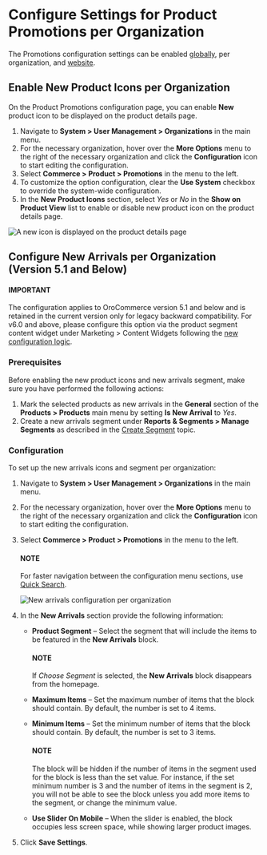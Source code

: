 <a id="sys-users-organization-commerce-products-new-arrivals"></a>

<a id="sys-commerce-product-new-arrivals-block-organization"></a>

# Configure Settings for Product Promotions per Organization

The Promotions configuration settings can be enabled [globally](../../../../../configuration/commerce/product/global-promotions.md#configuration-guide-commerce-configuration-promotions), per organization, and [website](../../../../../websites/web-configuration/commerce/product/website-new-arrivals.md#sys-websites-commerce-products-new-arrivals).

## Enable New Product Icons per Organization

On the Product Promotions configuration page, you can enable **New** product icon to be displayed on the product details page.

1. Navigate to **System > User Management > Organizations** in the main menu.
2. For the necessary organization, hover over the <i class="fa fa-ellipsis-h fa-lg" aria-hidden="true"></i> **More Options** menu to the right of the necessary organization and click the <i class="fas fa-cog" aria-hidden="true"></i> **Configuration** icon to start editing the configuration.
3. Select **Commerce > Product > Promotions** in the menu to the left.
4. To customize the option configuration, clear the **Use System** checkbox to override the system-wide configuration.
5. In the **New Product Icons** section, select *Yes* or *No* in the **Show on Product View** list to enable or disable new product icon on the product details page.

![A new icon is displayed on the product details page](user/img/system/config_commerce/product/new-product-icon.png)

## Configure New Arrivals per Organization (Version 5.1 and Below)

#### IMPORTANT
The configuration applies to OroCommerce version 5.1 and below and is retained in the current version only for legacy backward compatibility. For v6.0 and above, please configure this option via the product segment content widget under Marketing > Content Widgets following the [new configuration logic](../../../../../../../concept-guides/catalog-promotions/product-management/index.md#concept-guides-product-management-new-arrivals-products).

### Prerequisites

Before enabling the new product icons and new arrivals segment, make sure you have performed the following actions:

1. Mark the selected products as new arrivals in the **General** section of the **Products > Products** main menu by setting **Is New Arrival** to *Yes*.
2. Create a new arrivals segment under **Reports & Segments > Manage Segments** as described in the [Create Segment](../../../../../../reports-segments/segments.md#user-guide-business-intelligence-create-segments) topic.

### Configuration

To set up the new arrivals icons and segment per organization:

1. Navigate to **System > User Management > Organizations** in the main menu.
2. For the necessary organization, hover over the <i class="fa fa-ellipsis-h fa-lg" aria-hidden="true"></i> **More Options** menu to the right of the necessary organization and click the <i class="fas fa-cog" aria-hidden="true"></i> **Configuration** icon to start editing the configuration.
3. Select **Commerce > Product > Promotions** in the menu to the left.

   #### NOTE
   For faster navigation between the configuration menu sections, use [Quick Search](../../../../../configuration/quick-search.md#user-guide-system-configuration-quick-search).

   ![New arrivals configuration per organization](user/img/system/user_management/org_configuration/products/NewArrivalsBlockOrg.png)
4. In the **New Arrivals** section provide the following information:
   * **Product Segment** – Select the segment that will include the items to be featured in the **New Arrivals** block.

     #### NOTE
     If *Choose Segment* is selected, the **New Arrivals** block disappears from the homepage.
   * **Maximum Items** – Set the maximum number of items that the block should contain. By default, the number is set to 4 items.
   * **Minimum Items** – Set the minimum number of items that the block should contain. By default, the number is set to 3 items.

     #### NOTE
     The block will be hidden if the number of items in the segment used for the block is less than the set value. For instance, if the set minimum number is 3 and the number of items in the segment is 2, you will not be able to see the block unless you add more items to the segment, or change the minimum value.
   * **Use Slider On Mobile** – When the slider is enabled, the block occupies less screen space, while showing larger product images.
5. Click **Save Settings**.

<!-- fa-bars = fa-navicon -->
<!-- Ic Tiles is used as Set As Default in saved views, and as tiles in display layout options -->
<!-- IcPencil refers to Rename in Commerce and Inline Editing in CRM -->
<!-- Check mark in the square. -->
<!-- SortDesc is also used as drop-down arrow -->
<!-- A -->
<!-- B -->
<!-- C -->
<!-- D -->
<!-- E -->
<!-- F -->
<!-- G -->
<!-- H -->
<!-- I -->
<!-- L -->
<!-- M -->
<!-- P -->
<!-- R -->
<!-- S -->
<!-- T -->
<!-- U -->
<!-- Z -->
